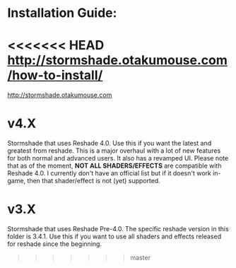 # Installation Guide:
<<<<<<< HEAD
http://stormshade.otakumouse.com/how-to-install/
=======
http://stormshade.otakumouse.com

# v4.X
Stormshade that uses Reshade 4.0. Use this if you want the latest and greatest from reshade. This is a major overhaul with a lot of new features for both normal and advanced users. It also has a revamped UI. Please note that as of the moment, **NOT ALL SHADERS/EFFECTS** are compatible with Reshade 4.0. I currently don't have an official list but if it doesn't work in-game, then that shader/effect is not (yet) supported.

# v3.X
Stormshade that uses Reshade Pre-4.0. The specific reshade version in this folder is 3.4.1. Use this if you want to use all shaders and effects released for reshade since the beginning.
>>>>>>> master
